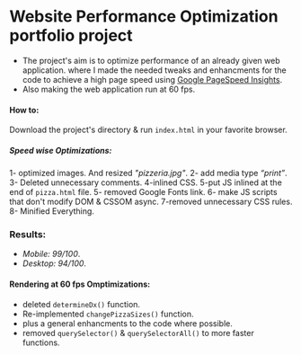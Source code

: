 # Website Performance Optimization portfolio project
+ The project's aim is to optimize performance of an already given web application. where I made the needed tweaks and enhancments for the code to achieve a high page speed using [Google PageSpeed Insights](https://developers.google.com/speed/pagespeed/insights/).
+ Also making the web application run at 60 fps.

#### How to:
Download the project's directory & run `index.html` in your favorite browser.

##### Speed wise Optimizations:
1- optimized images. And resized _"pizzeria.jpg"_.
2- add media type _“print”_.
3- Deleted unnecessary comments.
4-inlined CSS.
5-put JS inlined at the end of `pizza.html` file.
5- removed Google Fonts link.
6- make JS scripts that don't modify DOM & CSSOM async.
7-removed unnecessary CSS rules.
8- Minified Everything.


### Results:
* _Mobile: 99/100_.
* _Desktop: 94/100_.

#### Rendering at 60 fps Omptimizations: 
- deleted `determineDx()` function.
- Re-implemented `changePizzaSizes()` function.
- plus a general enhancments to the code where possible.
- removed `querySelector()` & `querySelectorAll()` to more faster functions.